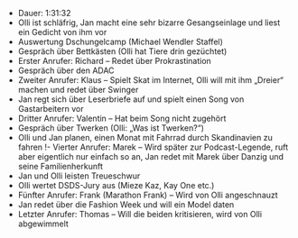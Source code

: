 - Dauer: 1:31:32
- Olli ist schläfrig, Jan macht eine sehr bizarre Gesangseinlage und liest ein Gedicht von ihm vor
- Auswertung Dschungelcamp (Michael Wendler Staffel)
- Gespräch über Bettkästen (Olli hat Tiere drin gezüchtet)
- Erster Anrufer: Richard – Redet über Prokrastination
- Gespräch über den ADAC
- Zweiter Anrufer: Klaus – Spielt Skat im Internet, Olli will mit ihm „Dreier“ machen und redet über Swinger
- Jan regt sich über Leserbriefe auf und spielt einen Song von Gastarbeitern vor
- Dritter Anrufer: Valentin – Hat beim Song nicht zugehört
- Gespräch über Twerken (Olli: „Was ist Twerken?“)
- Olli und Jan planen, einen Monat mit Fahrrad durch Skandinavien zu fahren
!- Vierter Anrufer: Marek – Wird später zur Podcast-Legende, ruft aber eigentlich nur einfach so an, Jan redet mit Marek über Danzig und seine Familienherkunft
- Jan und Olli leisten Treueschwur
- Olli wertet DSDS-Jury aus (Mieze Kaz, Kay One etc.)
- Fünfter Anrufer: Frank (Marathon Frank) – Wird von Olli angeschnauzt
- Jan redet über die Fashion Week und will ein Model daten
- Letzter Anrufer: Thomas – Will die beiden kritisieren, wird von Olli abgewimmelt
